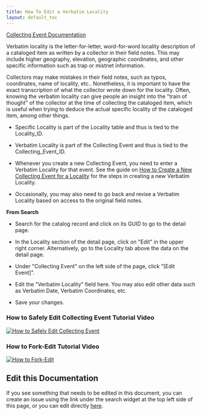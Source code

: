 ```yaml
---
title: How To Edit a Verbatim Locality
layout: default_toc
---
```

[Collecting Event Documentation](https://handbook.arctosdb.org/documentation/collecting-event.html)

Verbatim locality is the letter-for-letter, word-for-word locality description of a cataloged item as written by a collector in their field notes. This may include higher geography, elevation, geographic coordinates, and other specific information such as trap or mistnet information.

Collectors may make mistakes in their field notes, such as typos, coordinates, name of locality, etc.. Nonetheless, it is important to have the exact transcription of what the collector wrote down for the locality. Often, knowing the verbatim locality can give people an insight into the "train of thought" of the collector at the time of collecting the cataloged item, which is useful when trying to deduce the actual specific locality of the cataloged item, among other things.

* Specific Locality is part of the Locality table and thus is tied to the Locality_ID.

* Verbatim Locality is part of the Collecting Event and thus is tied to the Collecting_Event_ID.

* Whenever you create a new Collecting Event, you need to enter a Verbatim Locality for that event. See the guide on [How to Create a New Collecting Event for a Locality](https://github.com/ArctosDB/documentation-wiki/wiki/How-to-Create-a-New-Collecting-Event-for-a-Locality) for the steps in creating a new Verbatim Locality.

* Occasionally, you may also need to go back and revise a Verbatim Locality based on access to the original field notes.

**From Search**

* Search for the catalog record and click on its GUID to go to the detail page.

* In the Locality section of the detail page, click on "Edit" in the upper right corner. Alternatively, go to the Locality tab above the data on the detail page.

* Under "Collecting Event" on the left side of the page, click "[Edit Event]".

* Edit the "Verbatim Locality" field here. You may also edit other data such as Verbatim Date, Verbatim Coordinates, etc.

* Save your changes.

### How to Safely Edit Collecting Event Tutorial Video ###

[![How to Safely Edit Collecting Event](https://raw.githubusercontent.com/ArctosDB/documentation-wiki/gh-pages/tutorial_images/How_to_Edit_a_Collecting_Event_without_Changing_Shared_Data.jpg)](https://youtu.be/Gt4WamxFTkM)


### How to Fork-Edit Tutorial Video ###

[![How to Fork-Edit](https://raw.githubusercontent.com/ArctosDB/documentation-wiki/gh-pages/tutorial_images/How_to_use_the_Arctos_Fork_Edit_Tool_thumb.jpg)](https://youtu.be/XScI6HpIB5E)

## Edit this Documentation

If you see something that needs to be edited in this document, you can create an issue using the link under the search widget at the top left side of this page, or you can edit directly <a href="https://github.com/ArctosDB/documentation-wiki/edit/gh-pages/_how_to/How-to-Edit-a-Verbatim-Locality.markdown" target="_blank">here</a>.
